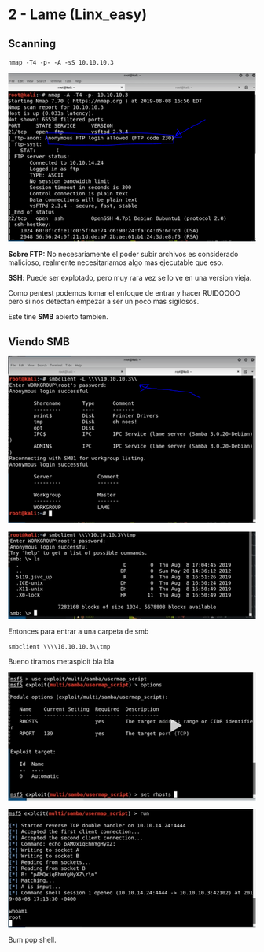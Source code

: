 # 2 - Lame \(Linx\_easy\)

## Scanning

```text
nmap -T4 -p- -A -sS 10.10.10.3
```

![](../../.gitbook/assets/imagen%20%28479%29.png)

**Sobre FTP:** No necesariamente el poder subir archivos es considerado malicioso, realmente necesitariamos algo mas ejecutable que eso.

**SSH**: Puede ser explotado, pero muy rara vez se lo ve en una version vieja.

Como pentest podemos tomar el enfoque de entrar y hacer RUIDOOOO pero si nos detectan empezar a ser un poco mas sigilosos.

Este tine **SMB** abierto tambien.

## Viendo SMB

![](../../.gitbook/assets/imagen%20%28478%29.png)

![](../../.gitbook/assets/imagen%20%28480%29.png)

Entonces para entrar a una carpeta de smb

```text
smbclient \\\\10.10.10.3\\tmp
```

Bueno tiramos metasploit bla bla

![](../../.gitbook/assets/imagen%20%28476%29.png)

![](../../.gitbook/assets/imagen%20%28477%29.png)

Bum pop shell.





